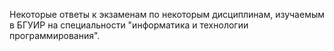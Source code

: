 Некоторые ответы к экзаменам по некоторым дисциплинам,
изучаемым в БГУИР на специальности "информатика и технологии программирования".